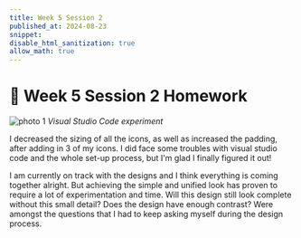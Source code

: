 ```yaml
---
title: Week 5 Session 2
published_at: 2024-08-23
snippet: 
disable_html_sanitization: true
allow_math: true
---
```


# :page_with_curl: Week 5 Session 2 Homework 
![photo 1](photos/week5.png)
*Visual Studio Code experiment*

I decreased the sizing of all the icons, as well as increased the padding, after adding in 3 of my icons. I did face some troubles with visual studio code and the whole set-up process, but I'm glad I finally figured it out!

I am currently on track with the designs and I think everything is coming together alright. But achieving the simple and unified look has proven to require a lot of experimentation and time. Will this design still look complete without this small detail? Does the design have enough contrast? Were amongst the questions that I had to keep asking myself during the design process. 


